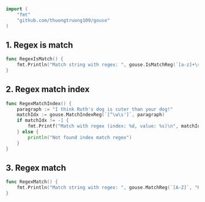 
# <Badge style='font-size: 1.8rem; text-shadow: 1px 1px 2px rgba(0, 0, 0, 0.3); padding: 0.35rem 0.75rem 0.35rem 0;' type='info' text='🔖 Regex' />


```go
import (
	"fmt"
	"github.com/thuongtruong109/gouse"
)
```

## 1. Regex is match



```go
func RegexIsMatch() {
	fmt.Println("Match string with regex: ", gouse.IsMatchReg(`[a-z]+\s[a-z]+`, "hello world"))
}
```

## 2. Regex match index



```go
func RegexMatchIndex() {
	paragraph := "I think Ruth's dog is cuter than your dog!"
	matchIdx := gouse.MatchIndexReg(`[^\w\s']`, paragraph)
	if matchIdx != -1 {
		fmt.Printf("Match with regex (index: %d, value: %s)\n", matchIdx, string(paragraph[matchIdx]))
	} else {
		println("Not found index match regex")
	}
}
```

## 3. Regex match



```go
func RegexMatch() {
	fmt.Println("Match string with regex: ", gouse.MatchReg(`[A-Z]`, "Hello World 123"))
}
```
